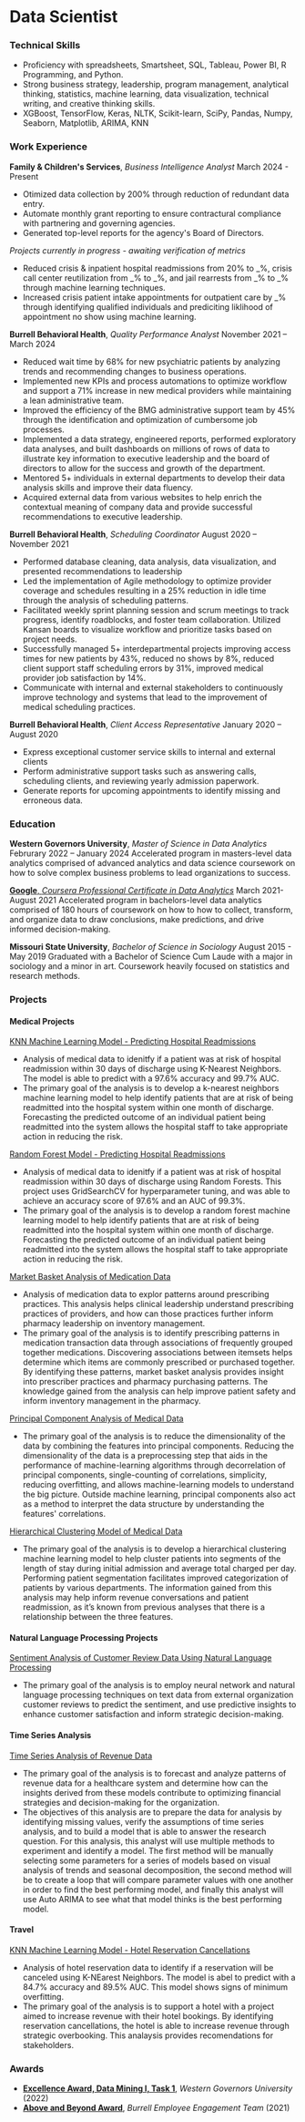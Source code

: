 # Data Scientist

### Technical Skills
- Proficiency with spreadsheets, Smartsheet, SQL, Tableau, Power BI, R Programming, and Python.
- Strong business strategy, leadership, program management, analytical thinking, statistics, machine learning, data visualization, technical writing, and creative thinking skills.
- XGBoost, TensorFlow, Keras, NLTK, Scikit-learn, SciPy, Pandas, Numpy, Seaborn, Matplotlib, ARIMA, KNN

### Work Experience
**Family & Children's Services**, _Business Intelligence Analyst_
March 2024 - Present
- Otimized data collection by 200% through reduction of redundant data entry. 
- Automate monthly grant reporting to ensure contractural compliance with partnering and governing agencies.
- Generated top-level reports for the agency's Board of Directors.

_Projects currently in progress - awaiting verification of metrics_
- Reduced crisis & inpatient hospital readmissions from 20% to _%, crisis call center reutilization from _% to _%, and jail rearrests from _% to _% through machine learning techniques.
- Increased crisis patient intake appointments for outpatient care by _% through identifying qualified individuals and prediciting liklihood of appointment no show using machine learning.

**Burrell Behavioral Health**, _Quality Performance Analyst_
November 2021 – March 2024
- Reduced wait time by 68% for new psychiatric patients by analyzing trends and recommending changes to business operations.
- Implemented new KPIs and process automations to optimize workflow and support a 71% increase in new medical providers while maintaining a lean administrative team.
- Improved the efficiency of the BMG administrative support team by 45% through the identification and optimization of cumbersome job processes.
- Implemented a data strategy, engineered reports, performed exploratory data analyses, and built dashboards on millions of rows of data to illustrate key information to executive leadership and the board of directors to allow for the success and growth of the department.
- Mentored 5+ individuals in external departments to develop their data analysis skills and improve their data fluency.
- Acquired external data from various websites to help enrich the contextual meaning of company data and provide successful recommendations to executive leadership.

**Burrell Behavioral Health**, _Scheduling Coordinator_
August 2020 – November 2021
- Performed database cleaning, data analysis, data visualization, and presented recommendations to leadership
- Led the implementation of Agile methodology to optimize provider coverage and schedules resulting in a 25% reduction in idle time through the analysis of scheduling patterns.
- Facilitated weekly sprint planning session and scrum meetings to track progress, identify roadblocks, and foster team collaboration. Utilized Kansan boards to visualize workflow and prioritize tasks based on project needs.
- Successfully managed 5+ interdepartmental projects improving access times for new patients by 43%, reduced no shows by 8%, reduced client support staff scheduling errors by 31%, improved medical provider job satisfaction by 14%.
- Communicate with internal and external stakeholders to continuously improve technology and systems that lead to the improvement of medical scheduling practices.

**Burrell Behavioral Health**, _Client Access Representative_
January 2020 – August 2020
- Express exceptional customer service skills to internal and external clients
- Perform administrative support tasks such as answering calls, scheduling clients, and reviewing yearly admission paperwork.
- Generate reports for upcoming appointments to identify missing and erroneous data.

### Education
**Western Governors University**, _Master of Science in Data Analytics_
Februrary 2022 – January 2024
Accelerated program in masters-level data analytics comprised of advanced analytics and data science coursework on how to solve complex business problems to lead organizations to success.

[**Google**, _Coursera Professional Certificate in Data Analytics_](Google_Data_Analytics_Certificate.pdf)
March 2021- August 2021
Accelerated program in bachelors-level data analytics comprised of 180 hours of coursework on how to how to collect, transform, and organize data to draw conclusions, make predictions, and drive informed decision-making.

**Missouri State University**, _Bachelor of Science in Sociology_
August 2015 - May 2019
Graduated with a Bachelor of Science Cum Laude with a major in sociology and a minor in art. Coursework heavily focused on statistics and research methods.

### Projects

#### Medical Projects
[KNN Machine Learning Model - Predicting Hospital Readmissions](hospital_readmissions.ipynb)
- Analysis of medical data to idenitfy if a patient was at risk of hospital readmission within 30 days of discharge using K-Nearest Neighbors. The model is able to predict with a 97.6% accuracy and 99.7% AUC.
- The primary goal of the analysis is to develop a k-nearest neighbors machine learning model to help identify patients that are at risk of being readmitted into the hospital system within one month of discharge. Forecasting the predicted outcome of an individual patient being readmitted into the system allows the hospital staff to take appropriate action in reducing the risk.

[Random Forest Model - Predicting Hospital Readmissions](random_forests_medical_data.ipynb)
- Analysis of medical data to idenitfy if a patient was at risk of hospital readmission within 30 days of discharge using Random Forests. This project uses GridSearchCV for hyperparameter tuning, and was able to achieve an accuracy score of 97.6% and an AUC of 99.3%.
- The primary goal of the analysis is to develop a random forest machine learning model to help identify patients that are at risk of being readmitted into the hospital system within one month of discharge. Forecasting the predicted outcome of an individual patient being readmitted into the system allows the hospital staff to take appropriate action in reducing the risk.

[Market Basket Analysis of Medication Data](Medication_Market_Basket_Analysis.ipynb)
- Analysis of medication data to explor patterns around prescribing practices. This analysis helps clinical leadership understand prescribing practices of providers, and how can those practices further inform pharmacy leadership on inventory management.
- The primary goal of the analysis is to identify prescribing patterns in medication transaction data through associations of frequently grouped together medications. Discovering associations between itemsets helps determine which items are commonly prescribed or purchased together. By identifying these patterns, market basket analysis provides insight into prescriber practices and pharmacy purchasing patterns. The knowledge gained from the analysis can help improve patient safety and inform inventory management in the pharmacy. 

[Principal Component Analysis of Medical Data](Principal_Component_Analysis.ipynb)
- The primary goal of the analysis is to reduce the dimensionality of the data by combining the features into principal components. Reducing the dimensionality of the data is a preprocessing step that aids in the performance of machine-learning algorithms through decorrelation of principal components, single-counting of correlations, simplicity, reducing overfitting, and allows machine-learning models to understand the big picture. Outside machine learning, principal components also act as a method to interpret the data structure by understanding the features' correlations. 

[Hierarchical Clustering Model of Medical Data](Hierarchical_Clustering.ipynb)
- The primary goal of the analysis is to develop a hierarchical clustering machine learning model to help cluster patients into segments of the length of stay during initial admission and average total charged per day. Performing patient segmentation facilitates improved categorization of patients by various departments. The information gained from this analysis may help inform revenue conversations and patient readmission, as it’s known from previous analyses that there is a relationship between the three features.

#### Natural Language Processing Projects
[Sentiment Analysis of Customer Review Data Using Natural Language Processing](Sentiment_Analysis.ipynb)
- The primary goal of the analysis is to employ neural network and natural language processing techniques on text data from external organization customer reviews to predict the sentiment, and use predictive insights to enhance customer satisfaction and inform strategic decision-making.

#### Time Series Analysis
[Time Series Analysis of Revenue Data](Medical_ARIMA_Time_Series_Analysis.ipynb)
- The primary goal of the analysis is to forecast and analyze patterns of revenue data for a healthcare system and determine how can the insights derived from these models contribute to optimizing financial strategies and decision-making for the organization.
- The objectives of this analysis are to prepare the data for analysis by identifying missing values, verify the assumptions of time series analysis, and to build a model that is able to answer the research question. For this analysis, this analyst will use multiple methods to experiment and identify a model. The first method will be manually selecting some parameters for a series of models based on visual analysis of trends and seasonal decomposition, the second method will be to create a loop that will compare parameter values with one another in order to find the best performing model, and finally this analyst will use Auto ARIMA to see what that model thinks is the best performing model. 

#### Travel
[KNN Machine Learning Model - Hotel Reservation Cancellations](hotels_notebook.ipynb)
- Analysis of hotel reservation data to identify if a reservation will be canceled using K-NEarest Neighbors. The model is abel to predict with a 84.7% accuracy and 89.5% AUC. This model shows signs of minimum overfitting. 
- The primary goal of the analysis is to support a hotel with a project aimed to increase revenue with their hotel bookings. By identifying reservation cancellations, the hotel is able to increase revenue through strategic overbooking. This analaysis provides recomendations for stakeholders.

### Awards
- [**Excellence Award, Data Mining I, Task 1**](Excellence_Award_Data_Mining_I_Task_1.pdf), _Western Governors University_ (2022)
- [**Above and Beyond Award**](BEET_Above_and_Beyond.pdf), _Burrell Employee Engagement Team_ (2021)
